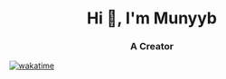### <h1 align="center">Hi 👋, I'm Munyyb</h1>
<h3 align="center">A Creator</h3>

[![wakatime](https://wakatime.com/badge/user/d0923a98-0b5c-4ea6-a504-f7879e583996.svg)](https://wakatime.com/@d0923a98-0b5c-4ea6-a504-f7879e583996)



